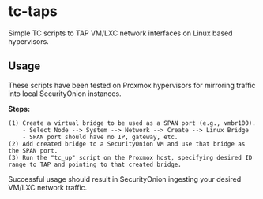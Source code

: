 # tc-taps
Simple TC scripts to TAP VM/LXC network interfaces on Linux based hypervisors.

## Usage
These scripts have been tested on Proxmox hypervisors for mirroring traffic into local SecurityOnion instances.

**Steps:**
```
(1) Create a virtual bridge to be used as a SPAN port (e.g., vmbr100).
    - Select Node --> System --> Network --> Create --> Linux Bridge
    - SPAN port should have no IP, gateway, etc.
(2) Add created bridge to a SecurityOnion VM and use that bridge as the SPAN port.
(3) Run the "tc_up" script on the Proxmox host, specifying desired ID range to TAP and pointing to that created bridge.
```
Successful usage should result in SecurityOnion ingesting your desired VM/LXC network traffic.

